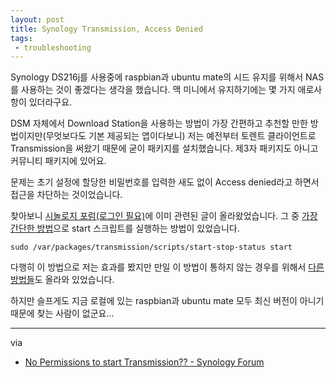 ```yaml
---
layout: post
title: Synology Transmission, Access Denied
tags: 
 - troubleshooting
---
```


Synology DS216j를 사용중에 raspbian과 ubuntu mate의 시드 유지를 위해서 NAS를 사용하는 것이 좋겠다는 생각을 했습니다. 맥 미니에서 유지하기에는 몇 가지 애로사항이 있더라구요.

DSM 자체에서 Download Station을 사용하는 방법이 가장 간편하고 추천할 만한 방법이지만(무엇보다도 기본 제공되는 앱이다보니) 저는 예전부터 토렌트 클라이언트로 Transmission을 써왔기 때문에 굳이 패키지를 설치했습니다. 제3자 패키지도 아니고 커뮤니티 패키지에 있어요.

문제는 초기 설정에 할당한 비밀번호를 입력한 새도 없이 Access denied라고 하면서 접근을 차단하는 것이었습니다. 

찾아보니 [시놀로지 포럼(로그인 필요)](https://forum.synology.com/enu/viewtopic.php?t=116881)에 이미 관련된 글이 올라왔었습니다. 그 중 [가장 간단한 방법](https://forum.synology.com/enu/viewtopic.php?t=116881#p431125)으로 start 스크립트를 실행하는 방법이 있었습니다.

```
sudo /var/packages/transmission/scripts/start-stop-status start
```

다행히 이 방법으로 저는 효과를 봤지만 만일 이 방법이 통하지 않는 경우를 위해서 [다른 방법들](https://forum.synology.com/enu/viewtopic.php?t=116881#p432244)도 올라와 있었습니다.

하지만 슬프게도 지금 로컬에 있는 raspbian과 ubuntu mate 모두 최신 버전이 아니기 때문에 찾는 사람이 없군요...

- - -

via
- [No Permissions to start Transmission?? - Synology Forum](https://forum.synology.com/enu/viewtopic.php?f=38&t=116881&sid=4c72bccaef68bd53fb00aca96250a03c)